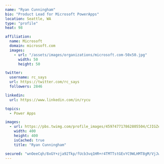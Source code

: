 ```yaml
---
name: "Ryan Cunningham"
bio: "Product Lead for Microsoft PowerApps"
location: Seattle, WA
type: "profile"
heat: 98

affiliation:
  name: Microsoft
  domain: microsoft.com
  images:
    - url: "/assets/images/organizations/microsoft.com-50x50.jpg"
      width: 50
      height: 50

twitter:
  username: rc_says
  url: https://twitter.com/rc_says
  followers: 2846

linkedin:
  url: https://www.linkedin.com/in/rycu

topics:
  - Power Apps

images:
  - url: https://pbs.twimg.com/profile_images/459747717862805504/CJIGZejd_400x400.png
    width: 400
    height: 400
    isCached: true
    title: "Ryan Cunningham"

secured: "wnOeeCqh/8xGY+zja92Tkp/fUcb3vq1HR+r4TMTTstGEvYC9WLHMT8gM/VjJwBZzoMzta2Q9D7sQS3PEt0zb6MlOsXRD1t5TaUn2gj3i1i2/0pJSJzmbE1c7dscEPvkWIomx1BKjpVBuzohsfxHzjQuNBBvzw/WCfC2NBvjHgGYQsX2/9ypPm3XykhikTzpD1KiT31aPTSElWoZB+C4IccdawWAq2c2mTybzz3d3jLxdhVawnGpMya21JOzI+UU0DcEcOpxbehDnhhFT4ymDCjeU/o/7z8B2Z+b8089oTXRYW27F1r24lWKZjMO+fCpOe6RvxlcPatuuLmY07wvBn6zo9g4Uyd3Hc5+CkylumDAxul4slGaFRf8f+1uYjiGM65fYERfrNeU41b8CP4Xq+crPp+P0RqGQWsRidJXjh1o=;BHIZzQ913804P3Yczn7+Yw=="
---
```


